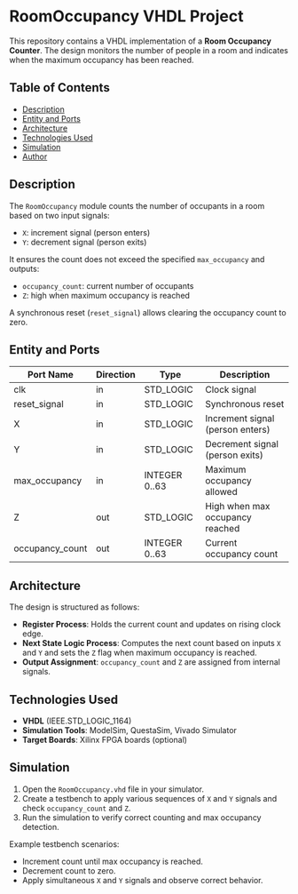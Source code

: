 # RoomOccupancy VHDL Project

This repository contains a VHDL implementation of a **Room Occupancy Counter**. The design monitors the number of people in a room and indicates when the maximum occupancy has been reached.

## Table of Contents
- [Description](#description)
- [Entity and Ports](#entity-and-ports)
- [Architecture](#architecture)
- [Technologies Used](#technologies-used)
- [Simulation](#simulation)
- [Author](#author)

## Description
The `RoomOccupancy` module counts the number of occupants in a room based on two input signals:
- `X`: increment signal (person enters)
- `Y`: decrement signal (person exits)

It ensures the count does not exceed the specified `max_occupancy` and outputs:
- `occupancy_count`: current number of occupants
- `Z`: high when maximum occupancy is reached

A synchronous reset (`reset_signal`) allows clearing the occupancy count to zero.

## Entity and Ports

| Port Name       | Direction | Type                | Description                     |
|-----------------|-----------|-------------------|---------------------------------|
| clk             | in        | STD_LOGIC          | Clock signal                     |
| reset_signal    | in        | STD_LOGIC          | Synchronous reset                |
| X               | in        | STD_LOGIC          | Increment signal (person enters)|
| Y               | in        | STD_LOGIC          | Decrement signal (person exits) |
| max_occupancy   | in        | INTEGER 0..63      | Maximum occupancy allowed        |
| Z               | out       | STD_LOGIC          | High when max occupancy reached  |
| occupancy_count | out       | INTEGER 0..63      | Current occupancy count          |

## Architecture
The design is structured as follows:
- **Register Process**: Holds the current count and updates on rising clock edge.
- **Next State Logic Process**: Computes the next count based on inputs `X` and `Y` and sets the `Z` flag when maximum occupancy is reached.
- **Output Assignment**: `occupancy_count` and `Z` are assigned from internal signals.

## Technologies Used
- **VHDL** (IEEE.STD_LOGIC_1164)
- **Simulation Tools**: ModelSim, QuestaSim, Vivado Simulator
- **Target Boards**: Xilinx FPGA boards (optional)

## Simulation
1. Open the `RoomOccupancy.vhd` file in your simulator.
2. Create a testbench to apply various sequences of `X` and `Y` signals and check `occupancy_count` and `Z`.
3. Run the simulation to verify correct counting and max occupancy detection.

Example testbench scenarios:
- Increment count until max occupancy is reached.
- Decrement count to zero.
- Apply simultaneous `X` and `Y` signals and observe correct behavior.


